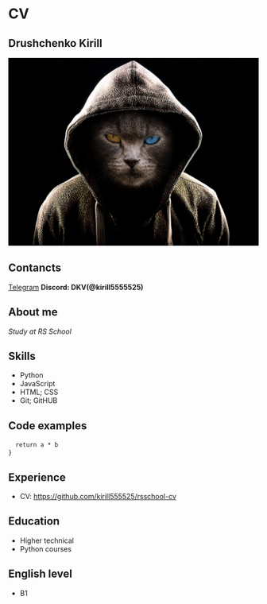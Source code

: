 # CV

## Drushchenko Kirill
![Avatar](cat.jpg)

## Contancts
[Telegram](https://t.me/kirill555525)
**Discord: DKV(@kirill5555525)**

## About me
*Study at RS School*

## Skills
* Python
* JavaScript
* HTML; CSS
* Git; GitHUB

## Code examples
```function multiply(a, b){
  return a * b
}
```

## Experience
* CV: https://github.com/kirill555525/rsschool-cv

## Education
* Higher technical
* Python courses

## English level
* B1

